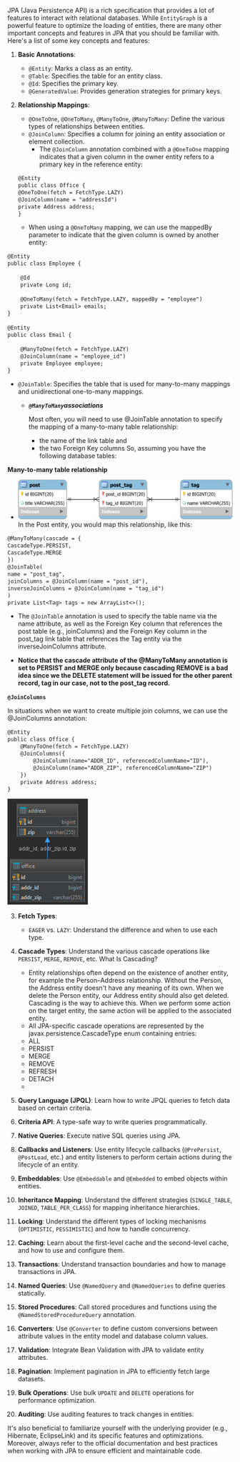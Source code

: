 JPA (Java Persistence API) is a rich specification that provides a lot of features to interact with relational databases. While `EntityGraph` is a powerful feature to optimize the loading of entities, there are many other important concepts and features in JPA that you should be familiar with. Here's a list of some key concepts and features:

1. **Basic Annotations**:
    - `@Entity`: Marks a class as an entity.
    - `@Table`: Specifies the table for an entity class.
    - `@Id`: Specifies the primary key.
    - `@GeneratedValue`: Provides generation strategies for primary keys.

2. **Relationship Mappings**:
    - `@OneToOne`, `@OneToMany`, `@ManyToOne`, `@ManyToMany`: Define the various types of relationships between entities.
    - `@JoinColumn`: Specifies a column for joining an entity association or element collection.
      - The `@JoinColumn` annotation combined with a ```@OneToOne``` mapping indicates that a given column in the owner entity refers to a primary key in the reference entity:
    ```
    @Entity
    public class Office {
    @OneToOne(fetch = FetchType.LAZY)
    @JoinColumn(name = "addressId")
    private Address address;
    }
    ```
   - When using a ```@OneToMany``` mapping, we can use the mappedBy parameter to indicate that the given column is owned by another entity:
```
@Entity
public class Employee {
 
    @Id
    private Long id;

    @OneToMany(fetch = FetchType.LAZY, mappedBy = "employee")
    private List<Email> emails;
}

@Entity
public class Email {
 
    @ManyToOne(fetch = FetchType.LAZY)
    @JoinColumn(name = "employee_id")
    private Employee employee;
}
```

- ```@JoinTable```: Specifies the table that is used for many-to-many mappings and unidirectional one-to-many mappings.
  - ***```@ManyToMany```associations***

      Most often, you will need to use @JoinTable annotation to specify the mapping of a many-to-many table relationship:
      - the name of the link table and 
      - the two Foreign Key columns
So, assuming you have the following database tables:

**Many-to-many table relationship**
- ![img_1.png](img_1.png)
In the Post entity, you would map this relationship, like this:
````
@ManyToMany(cascade = {
CascadeType.PERSIST,
CascadeType.MERGE
})
@JoinTable(
name = "post_tag",
joinColumns = @JoinColumn(name = "post_id"),
inverseJoinColumns = @JoinColumn(name = "tag_id")
)
private List<Tag> tags = new ArrayList<>();
````

   - The ```@JoinTable``` annotation is used to specify the table name via the name attribute, as well as the Foreign Key column that references the post table (e.g., joinColumns) and the Foreign Key column in the post_tag link table that references the Tag entity via the inverseJoinColumns attribute.

   - **Notice that the cascade attribute of the @ManyToMany annotation is set to PERSIST and MERGE only because cascading REMOVE is a bad idea since we the DELETE statement will be issued for the other parent record, tag in our case, not to the post_tag record.**

**```@JoinColumns```**

In situations when we want to create multiple join columns, we can use the @JoinColumns annotation:

```
@Entity
public class Office {
    @ManyToOne(fetch = FetchType.LAZY)
    @JoinColumns({
        @JoinColumn(name="ADDR_ID", referencedColumnName="ID"),
        @JoinColumn(name="ADDR_ZIP", referencedColumnName="ZIP")
    })
    private Address address;
}
```
![img.png](img.png)

3. **Fetch Types**:
    - `EAGER` vs. `LAZY`: Understand the difference and when to use each type.

4. **Cascade Types**: Understand the various cascade operations like `PERSIST`, `MERGE`, `REMOVE`, etc.
   What Is Cascading?

    - Entity relationships often depend on the existence of another entity, for example the Person–Address relationship. Without the Person, the Address entity doesn't have any meaning of its own. When we delete the Person entity, our Address entity should also get deleted.
      Cascading is the way to achieve this. When we perform some action on the target entity, the same action will be applied to the associated entity.
     - All JPA-specific cascade operations are represented by the javax.persistence.CascadeType enum containing entries:
    - ALL 
    - PERSIST 
    - MERGE 
    - REMOVE 
    - REFRESH 
    - DETACH
    - 
5. **Query Language (JPQL)**: Learn how to write JPQL queries to fetch data based on certain criteria.

6. **Criteria API**: A type-safe way to write queries programmatically.

7. **Native Queries**: Execute native SQL queries using JPA.

8. **Callbacks and Listeners**: Use entity lifecycle callbacks (`@PrePersist`, `@PostLoad`, etc.) and entity listeners to perform certain actions during the lifecycle of an entity.

9. **Embeddables**: Use `@Embeddable` and `@Embedded` to embed objects within entities.

10. **Inheritance Mapping**: Understand the different strategies (`SINGLE_TABLE`, `JOINED`, `TABLE_PER_CLASS`) for mapping inheritance hierarchies.

11. **Locking**: Understand the different types of locking mechanisms (`OPTIMISTIC`, `PESSIMISTIC`) and how to handle concurrency.

12. **Caching**: Learn about the first-level cache and the second-level cache, and how to use and configure them.

13. **Transactions**: Understand transaction boundaries and how to manage transactions in JPA.

14. **Named Queries**: Use `@NamedQuery` and `@NamedQueries` to define queries statically.

15. **Stored Procedures**: Call stored procedures and functions using the `@NamedStoredProcedureQuery` annotation.

16. **Converters**: Use `@Converter` to define custom conversions between attribute values in the entity model and database column values.

17. **Validation**: Integrate Bean Validation with JPA to validate entity attributes.

18. **Pagination**: Implement pagination in JPA to efficiently fetch large datasets.

19. **Bulk Operations**: Use bulk `UPDATE` and `DELETE` operations for performance optimization.

20. **Auditing**: Use auditing features to track changes in entities.

It's also beneficial to familiarize yourself with the underlying provider (e.g., Hibernate, EclipseLink) and its specific features and optimizations. Moreover, always refer to the official documentation and best practices when working with JPA to ensure efficient and maintainable code.
